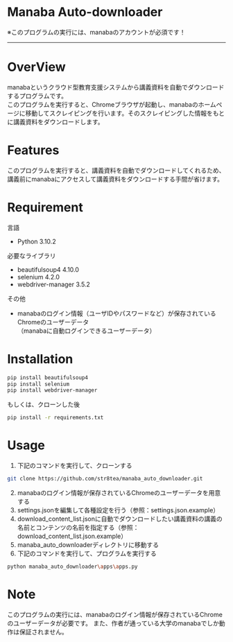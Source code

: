 # Manaba Auto-downloader
※このプログラムの実行には、manabaのアカウントが必須です！

---

# OverView
manabaというクラウド型教育支援システムから講義資料を自動でダウンロードするプログラムです。   
このプログラムを実行すると、Chromeブラウザが起動し、manabaのホームページに移動してスクレイピングを行います。そのスクレイピングした情報をもとに講義資料をダウンロードします。
 
# Features
 
このプログラムを実行すると、講義資料を自動でダウンロードしてくれるため、講義前にmanabaにアクセスして講義資料をダウンロードする手間が省けます。
 
# Requirement
言語
* Python 3.10.2

必要なライブラリ
* beautifulsoup4 4.10.0
* selenium 4.2.0
* webdriver-manager 3.5.2

その他
* manabaのログイン情報（ユーザIDやパスワードなど）が保存されているChromeのユーザーデータ  
（manabaに自動ログインできるユーザーデータ）

# Installation
 
```bash
pip install beautifulsoup4
pip install selenium
pip install webdriver-manager
```

もしくは、クローンした後
```bash
pip install -r requirements.txt
```
 
# Usage

1. 下記のコマンドを実行して、クローンする
```bash
git clone https://github.com/str8tea/manaba_auto_downloader.git
```
2. manabaのログイン情報が保存されているChromeのユーザーデータを用意する
1. settings.jsonを編集して各種設定を行う（参照：settings.json.example）
1. download_content_list.jsonに自動でダウンロードしたい講義資料の講義の名前とコンテンツの名前を指定する（参照：download_content_list.json.example）
1. manaba_auto_downloaderディレクトリに移動する
1. 下記のコマンドを実行して、プログラムを実行する
```bash
python manaba_auto_downloader\apps\apps.py
```
 
# Note

このプログラムの実行には、manabaのログイン情報が保存されているChromeのユーザーデータが必要です。 また、作者が通っている大学のmanabaでしか動作は保証されません。

 
